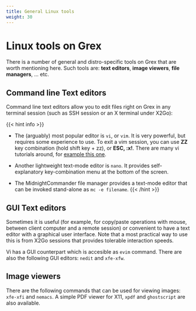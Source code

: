 ```yaml
---
title: General Linux tools
weight: 30
---
```


# Linux tools on Grex

There is a number of general and distro-specific tools on Grex that are worth mentioning here. Such tools are: **text editors**, **image viewers**, **file managers**, ... etc.

## Command line Text editors

Command line text editors allow you to edit files right on Grex in any terminal session (such as SSH session or an X terminal under X2Go):

{{< hint info >}}
- The (arguably) most popular editor is ```vi```, or ```vim```. It is very powerful, but requires some experience to use. To exit a vim session, you can use **ZZ** key combination (hold shift key + zz), or **ESC, :x!**. There are many vi tutorials around, for [example this one](http://heather.cs.ucdavis.edu/~matloff/UnixAndC/Editors/ViIntro.html).

- Another lightweight text-mode editor is ```nano```. It provides self-explanatory key-combination menu at the bottom of the screen.

- The MidnightCommander file manager provides a text-mode editor that can be invoked stand-alone as ```mc -e filename```.
{{< /hint >}}

## GUI Text editors

Sometimes it is useful (for example, for copy/paste operations with mouse, between client computer and a remote session) or convenient to have a text editor with a graphical user interface. Note that a most practical way to use this is from X2Go sessions that provides tolerable interaction speeds.

Vi has a GUI counterpart which is accesible as ```evim``` command. There are also the following GUI editors: ```nedit``` and ```xfe-xfw```.

## Image viewers

There are the following commands that can be used for viewing images: ```xfe-xfi``` and ```nemacs```. A simple PDF viewer for X11, ```xpdf``` and ```ghostscript``` are also available.


